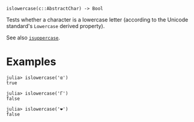 ```
islowercase(c::AbstractChar) -> Bool
```

Tests whether a character is a lowercase letter (according to the Unicode standard's `Lowercase` derived property).

See also [`isuppercase`](@ref).

# Examples

```jldoctest
julia> islowercase('α')
true

julia> islowercase('Γ')
false

julia> islowercase('❤')
false
```
